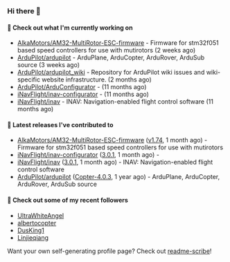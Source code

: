 ### Hi there 👋

#### 👷 Check out what I'm currently working on

- [AlkaMotors/AM32-MultiRotor-ESC-firmware](https://github.com/AlkaMotors/AM32-MultiRotor-ESC-firmware) - Firmware for stm32f051 based speed controllers for use with mutirotors (2 weeks ago)
- [ArduPilot/ardupilot](https://github.com/ArduPilot/ardupilot) - ArduPlane, ArduCopter, ArduRover, ArduSub source (3 weeks ago)
- [ArduPilot/ardupilot_wiki](https://github.com/ArduPilot/ardupilot_wiki) - Repository for ArduPilot wiki issues and wiki-specific website infrastructure. (2 months ago)
- [ArduPilot/ArduConfigurator](https://github.com/ArduPilot/ArduConfigurator) -  (11 months ago)
- [iNavFlight/inav-configurator](https://github.com/iNavFlight/inav-configurator) -  (11 months ago)
- [iNavFlight/inav](https://github.com/iNavFlight/inav) - INAV: Navigation-enabled flight control software (11 months ago)

#### 🔭 Latest releases I've contributed to

- [AlkaMotors/AM32-MultiRotor-ESC-firmware](https://github.com/AlkaMotors/AM32-MultiRotor-ESC-firmware) ([v1.74](https://github.com/AlkaMotors/AM32-MultiRotor-ESC-firmware/releases/tag/v1.74), 1 month ago) - Firmware for stm32f051 based speed controllers for use with mutirotors
- [iNavFlight/inav-configurator](https://github.com/iNavFlight/inav-configurator) ([3.0.1](https://github.com/iNavFlight/inav-configurator/releases/tag/3.0.1), 1 month ago) - 
- [iNavFlight/inav](https://github.com/iNavFlight/inav) ([3.0.1](https://github.com/iNavFlight/inav/releases/tag/3.0.1), 1 month ago) - INAV: Navigation-enabled flight control software
- [ArduPilot/ardupilot](https://github.com/ArduPilot/ardupilot) ([Copter-4.0.3](https://github.com/ArduPilot/ardupilot/releases/tag/Copter-4.0.3), 1 year ago) - ArduPlane, ArduCopter, ArduRover, ArduSub source

#### 👯 Check out some of my recent followers

- [UltraWhiteAngel](https://github.com/UltraWhiteAngel)
- [albertocopter](https://github.com/albertocopter)
- [DusKing1](https://github.com/DusKing1)
- [Linjieqiang](https://github.com/Linjieqiang)

Want your own self-generating profile page? Check out [readme-scribe](https://github.com/muesli/readme-scribe)!
